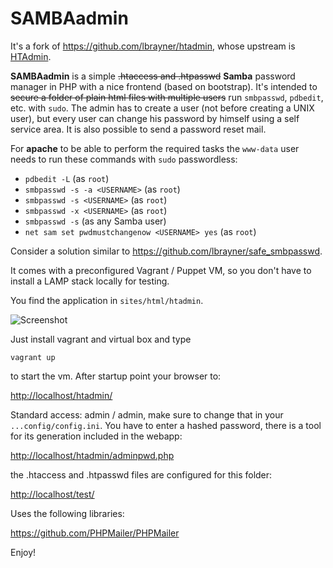 SAMBAadmin
=======

It's a fork of <https://github.com/lbrayner/htadmin>, whose upstream is
[HTAdmin](https://github.com/soster/htadmin).

**SAMBAadmin** is a simple ~~.htaccess and .htpasswd~~ **Samba** password manager
in PHP with a nice frontend (based on bootstrap). It's intended to ~~secure a
folder of plain html files with multiple users~~ run `smbpasswd`, `pdbedit`, etc.
with `sudo`. The admin has to create a user (not before creating a UNIX user),
but every user can change his password by himself using a self service area. It
is also possible to send a password reset mail.

For **apache** to be able to perform the required tasks the `www-data` user
needs to run these commands with `sudo` passwordless:

- `pdbedit -L` (as `root`)
- `smbpasswd -s -a <USERNAME>` (as `root`)
- `smbpasswd -s <USERNAME>` (as `root`)
- `smbpasswd -x <USERNAME>` (as `root`)
- `smbpasswd -s` (as any Samba user)
- `net sam set pwdmustchangenow <USERNAME> yes` (as `root`)

Consider a solution similar to <https://github.com/lbrayner/safe_smbpasswd>.

It comes with a preconfigured Vagrant / Puppet VM, so you don't have to install a LAMP stack locally for testing.

You find the application in `sites/html/htadmin`.

![Screenshot](screenshot.png "Screenshot")

Just install vagrant and virtual box and type

`vagrant up`
 
to start the vm. After startup point your browser to:

<http://localhost/htadmin/>

Standard access: admin / admin, make sure to change that in your `...config/config.ini`. You have to enter a hashed password, there is a tool for its generation included in the webapp:

<http://localhost/htadmin/adminpwd.php>

the .htaccess and .htpasswd files are configured for this folder:

<http://localhost/test/>

Uses the following libraries:

<https://github.com/PHPMailer/PHPMailer>


Enjoy!
